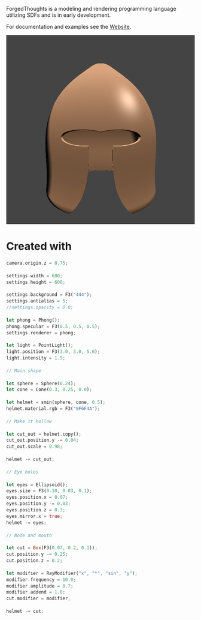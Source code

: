 
ForgedThoughts is a modeling and rendering programming language utilizing SDFs and is in early development.

For documentation and examples see the [Website](https://forgedthoughts.com).

![image](main.png)

# Created with

```rust
camera.origin.z = 0.75;

settings.width = 600;
settings.height = 600;

settings.background = F3("444");
settings.antialias = 5;
//settings.opacity = 0.0;

let phong = Phong();
phong.specular = F3(0.5, 0.5, 0.5);
settings.renderer = phong;

let light = PointLight();
light.position = F3(3.0, 3.0, 5.0);
light.intensity = 1.5;

// Main shape

let sphere = Sphere(0.24);
let cone = Cone(0.3, 0.25, 0.0);

let helmet = smin(sphere, cone, 0.5);
helmet.material.rgb = F3("9F6F4A");

// Make it hollow

let cut_out = helmet.copy();
cut_out.position.y -= 0.04;
cut_out.scale = 0.98;

helmet -= cut_out;

// Eye holes

let eyes = Ellipsoid();
eyes.size = F3(0.10, 0.03, 0.1);
eyes.position.x = 0.07;
eyes.position.y -= 0.03;
eyes.position.z = 0.3;
eyes.mirror.x = true;
helmet -= eyes;

// Node and mouth

let cut = Box(F3(0.07, 0.2, 0.1));
cut.position.y -= 0.25;
cut.position.z = 0.2;

let modifier = RayModifier("x", "*", "sin", "y");
modifier.frequency = 10.0;
modifier.amplitude = 0.7;
modifier.addend = 1.0;
cut.modifier = modifier;

helmet -= cut;

```
